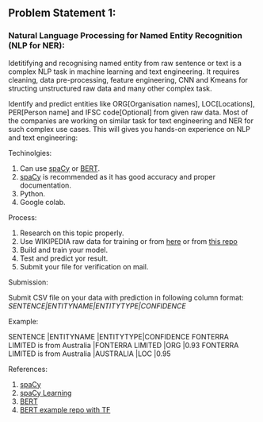 ## Problem Statement 1:
### Natural Language Processing for Named Entity Recognition (NLP for NER):
Idetitifying and recognising named entity from raw sentence or text is a complex NLP task in machine learning and text engineering. It requires cleaning, data pre-processing, feature engineering, CNN and Kmeans for structing unstructured raw data and many other complex task. 

Identify and predict entities like ORG[Organisation names], LOC[Locations], PER[Person name] and IFSC code[Optional] from given raw data. Most of the companies are working on similar task for text engineering and NER for such complex use cases. This will gives you hands-on experience on NLP and text engineering:

Techinolgies:

1. Can use [spaCy](https://spacy.io) or [BERT](https://github.com/google-research/bert).
2. [spaCy](https://spacy.io) is recommended as it has good accuracy and proper documentation.
3. Python.
4. Google colab.

Process:

1. Research on this topic properly.
2. Use WIKIPEDIA raw data for training or from [here](https://www.clips.uantwerpen.be/conll2003/ner/) or from [this repo](https://github.com/kyzhouhzau/BERT-NER/tree/master/data)
3. Build and train your model.
4. Test and predict yor result.
5. Submit your file for verification on mail.

Submission:

Submit CSV file on your data with prediction in following column format:
_SENTENCE|ENTITYNAME|ENTITYTYPE|CONFIDENCE_

Example:

SENTENCE                            |ENTITYNAME       |ENTITYTYPE|CONFIDENCE
FONTERRA LIMITED is from Australia  |FONTERRA LIMITED |ORG       |0.93
FONTERRA LIMITED is from Australia  |AUSTRALIA        |LOC       |0.95


References:
1. [spaCy](https://spacy.io)
2. [spaCy Learning](https://spacy.io/usage/linguistic-features)
3. [BERT](https://github.com/google-research/bert)
4. [BERT example repo with TF](https://github.com/kyzhouhzau/BERT-NER)
